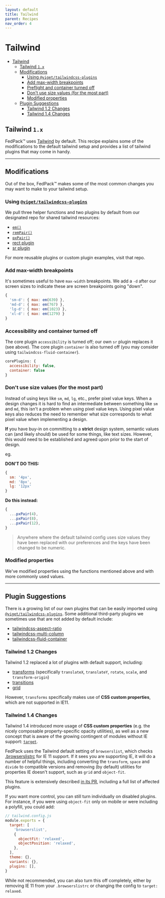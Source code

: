 ```yaml
---
layout: default
title: Tailwind
parent: Recipes
nav_order: 4
---
```


# Tailwind

- [Tailwind](#tailwind)
  - [Tailwind `1.x`](#tailwind-1x)
  - [Modifications](#modifications)
    - [Using `@viget/tailwindcss-plugins`](#using-vigettailwindcss-plugins)
    - [Add max-width breakpoints](#add-max-width-breakpoints)
    - [Preflight and container turned off](#preflight-and-container-turned-off)
    - [Don't use size values (for the most part)](#dont-use-size-values-for-the-most-part)
    - [Modified properties](#modified-properties)
  - [Plugin Suggestions](#plugin-suggestions)
    - [Tailwind 1.2 Changes](#tailwind-12-changes)
    - [Tailwind 1.4 Changes](#tailwind-14-changes)

## Tailwind `1.x`

FedPack™ uses [Tailwind](https://tailwindcss.com/) by default. This recipe explains some of the modifications to the default tailwind setup and provides a list of tailwind plugins that may come in handy.

---

## Modifications

Out of the box, FedPack™ makes some of the most common changes you may want to make to your tailwind setup.

### Using [`@viget/tailwindcss-plugins`](https://github.com/vigetlabs/tailwindcss-plugins)

We pull three helper functions and two plugins by default from our designated repo for shared tailwind resources:

- [`em()`](https://github.com/vigetlabs/tailwindcss-plugins/blob/main/utilities/fns)
- [`remPair()`](https://github.com/vigetlabs/tailwindcss-plugins/blob/main/utilities/fns)
- [`pxPair()`](https://github.com/vigetlabs/tailwindcss-plugins/blob/main/utilities/fns)
- [rect plugin](https://github.com/vigetlabs/tailwindcss-plugins/blob/main/plugins/rect)
- [sr plugin](https://github.com/vigetlabs/tailwindcss-plugins/blob/main/plugins/sr)

For more reusable plugins or custom plugin examples, visit that repo.

### Add max-width breakpoints

It's sometimes useful to have `max-width` breakpoints. We add a `-d` after our screen sizes to indicate these are screen breakpoints going "down".

```js
{
  'sm-d': { max: em(639) },
  'md-d': { max: em(767) },
  'lg-d': { max: em(1023) },
  'xl-d': { max: em(1279) }
}
```

### Accessibility and container turned off

The core plugin `accessibility` is turned off; our own `sr` plugin replaces it (see above). The core plugin `container` is also turned off (you may consider using `tailwindcss-fluid-container`).

```js
corePlugins: {
  accessibility: false,
  container: false
}
```

### Don't use size values (for the most part)

Instead of using keys like `sm`, `md`, `lg`, etc., prefer pixel value keys. When a design changes it is hard to find an intermediate between something like `sm` and `md`, this isn't a problem when using pixel value keys. Using pixel value keys also reduces the need to remember what size corresponds to what pixel value when implementing a design.

**If** you have buy-in on committing to a **strict** design system, semantic values can (and likely should) be used for some things, like text sizes. However, this would need to be established and agreed upon prior to the start of design.

eg.

**DON'T DO THIS:**

```js
{
  sm: '4px',
  md: '8px',
  lg: '12px'
}
```

**Do this instead:**

```js
{
  ...pxPair(4),
  ...pxPair(8),
  ...pxPair(12),
}
```

> Anywhere where the default tailwind config uses size values they have been replaced with our preferences and the keys have been changed to be numeric.

### Modified properties

We've modified properties using the functions mentioned above and with more commonly used values.

---

## Plugin Suggestions

There is a growing list of our own plugins that can be easily imported using [`@viget/tailwindcss-plugins`](https://github.com/vigetlabs/tailwindcss-plugins). Some additional third-party plugins we sometimes use that are not added by default include:

- [tailwindcss-aspect-ratio](https://github.com/webdna/tailwindcss-aspect-ratio)
- [tailwindcss-multi-column](https://github.com/hacknug/tailwindcss-multi-column)
- [tailwindcss-fluid-container](https://github.com/benface/tailwindcss-fluid-container)

### Tailwind 1.2 Changes

Tailwind 1.2 replaced a lot of plugins with default support, including:

- [transforms](https://tailwindcss.com/docs/translate/) (specifically `translateX`, `translateY`, `rotate`, `scale`, and `transform-origin`)
- [transitions](https://tailwindcss.com/docs/transition-property/)
- [grid](https://tailwindcss.com/docs/grid-template-columns)

However, `transforms` specifically makes use of **CSS custom properties**, which are not supported in IE11.

### Tailwind 1.4 Changes

Tailwind 1.4 introduced more usage of **CSS custom properties** (e.g. the nicely composable property-specific opacity utilities), as well as a new concept that is aware of the growing contingent of modules without IE support: [`target`](https://github.com/tailwindcss/tailwindcss/releases#ie-11-target-mode).

FedPack uses the Tailwind default setting of `browserslist`, which checks [.browserslistrc](../../.browserslistrc) for IE 11 support. If it sees you are supporting IE, it will do a number of helpful things, including converting the `transform`, `space` and `divide` to compatible versions and removing (by default) utilities for properties IE doesn't support, such as `grid` and `object-fit`.

This feature is extensively described [in its PR](https://github.com/tailwindcss/tailwindcss/pull/1635), including a full list of affected plugins.

If you want more control, you can still turn individually on disabled plugins. For instance, if you were using `object-fit` only on mobile or were including a polyfill, you could add:

```js
// tailwind.config.js
module.exports = {
  target: [
    'browserslist',
    {
      objectFit: 'relaxed',
      objectPosition: 'relaxed',
    },
  ],
  theme: {},
  variants: {},
  plugins: [],
}
```

While not recommended, you can also turn this off completely, either by removing IE 11 from your `.browserslistrc` or changing the config to `target: relaxed`.
